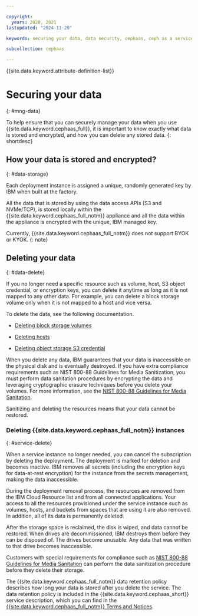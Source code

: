 ```yaml
---

copyright:
  years: 2020, 2021
lastupdated: "2024-11-20"

keywords: securing your data, data security, cephaas, ceph as a service

subcollection: cephaas

---
```


{{site.data.keyword.attribute-definition-list}}


# Securing your data
{: #mng-data}

To help ensure that you can securely manage your data when you use {{site.data.keyword.cephaas_full}}, it is important to know exactly what data is stored and encrypted, and how you can delete any stored data.
{: shortdesc}



## How your data is stored and encrypted?
{: #data-storage}

Each deployment instance is assigned a unique, randomly generated key by IBM when built at the factory.

All the data that is stored by using the data access APIs (S3 and NVMe/TCP), is stored locally within the {{site.data.keyword.cephaas_full_notm}} appliance and all the data within the appliance is encrypted with the unique, IBM managed key.

Currently, {{site.data.keyword.cephaas_full_notm}} does not support BYOK or KYOK.
{: note}


## Deleting your data
{: #data-delete}

If you no longer need a specific resource such as volume, host, S3 object credential, or encryption keys, you can delete it anytime as long as it is not mapped to any other data. For example, you can delete a block storage volume only when it is not mapped to a host and vice versa.

To delete the data, see the following documentation.

* [Deleting block storage volumes](/docs/cephaas?topic=cephaas-deleting-block-volume)

* [Deleting hosts](/docs/cephaas?topic=cephaas-deleting-hosts)

* [Deleting object storage S3 credential](/docs/cephaas?topic=cephaas-deleting-s3-credential)

When you delete any data, IBM guarantees that your data is inaccessible on the physical disk and is eventually destroyed. If you have extra compliance requirements such as NIST 800-88 Guidelines for Media Sanitization, you must perform data sanitation procedures by encrypting the data and leveraging cryptographic erasure techniques before you delete your volumes. For more information, see the [NIST 800-88 Guidelines for Media Sanitation](https://csrc.nist.gov/pubs/sp/800/88/r1/final).

Sanitizing and deleting the resources means that your data cannot be restored.


### Deleting {{site.data.keyword.cephaas_full_notm}} instances
{: #service-delete}

When a service instance no longer needed, you can cancel the subscription by deleting the deployment. The deployment is marked for deletion and becomes inactive. IBM removes all secrets (including the encryption keys for data-at-rest encryption) for the instance from the secrets management, making the data inaccessible.

During the deployment removal process, the resources are removed from the IBM Cloud Resource list and from all connected applications. Your access to all the resources provisioned under the service instance such as volumes, hosts, and buckets from spaces that are using it are also removed. In addition, all of its data is permanently deleted.

After the storage space is reclaimed, the disk is wiped, and data cannot be restored. When drives are decommissioned, IBM destroys them before they can be disposed of. The drives become unusable. Any data that was written to that drive becomes inaccessible.

Customers with special requirements for compliance such as [NIST 800-88 Guidelines for Media Sanitation](https://csrc.nist.gov/pubs/sp/800/88/r1/final) can perform the data sanitization procedure before they delete their storage.


The {{site.data.keyword.cephaas_full_notm}} data retention policy describes how long your data is stored after you delete the service. The data retention policy is included in the {{site.data.keyword.cephaas_short}} service description, which you can find in the [{{site.data.keyword.cephaas_full_notm}} Terms and Notices](https://www.ibm.com/terms/?id=i126-9923).
